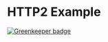# HTTP2 Example

[![Greenkeeper badge](https://badges.greenkeeper.io/Quramy/http2-example.svg)](https://greenkeeper.io/)
